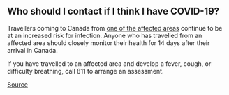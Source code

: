## Who should I contact if I think I have COVID-19? 

Travellers coming to Canada from [one of the affected areas](https://www.canada.ca/en/public-health/services/diseases/2019-novel-coronavirus-infection/health-professionals/covid-19-affected-areas-list.html) continue to be at an increased risk for infection. Anyone who has travelled from an affected area should closely monitor their health for 14 days after their arrival in Canada.

If you have travelled to an affected area and develop a fever, cough, or difficulty breathing, call 811 to arrange an assessment.

[Source](https://novascotia.ca/coronavirus/)
